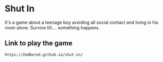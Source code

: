 # Shut In

It's a game about a teenage boy avoiding all social contact and living in his room alone.
Survive till.... something happens.

## Link to play the game

```
https://ZedBored.github.io/shut-in/
```

